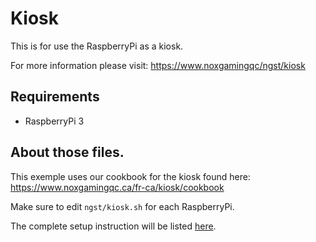 # Kiosk

This is for use the RaspberryPi as a kiosk.

For more information please visit: https://www.noxgamingqc/ngst/kiosk

## Requirements

- RaspberryPi 3


## About those files.

This exemple uses our cookbook for the kiosk found here:
https://www.noxgamingqc.ca/fr-ca/kiosk/cookbook

Make sure to edit `ngst/kiosk.sh` for each RaspberryPi.

The complete setup instruction will be listed [here](setup.md).
